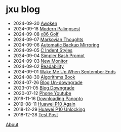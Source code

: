 # jxu blog

-   2024-09-30 [Awoken](awoken.md)
-   2024-09-18 [Modern Palimpsest](palimpsest.md)
-   2024-09-08 [x86 Golf](x86_golf.md)
-   2024-09-07 [Markovian Thoughts](markov_thoughts.md)
-   2024-09-06 [Automatic Backup Mirroring](auto_mirror.md)
-   2024-09-05 [C Indent Styles](indent.md)
-   2024-09-04 [Simpler Bash Prompt](bash_prompt.md)
-   2024-09-03 [New Monitor](new_monitor.md)
-   2024-09-02 [Readability](readability.md)
-   2024-09-01 [Wake Me Up When September Ends](september.md)
-   2024-08-30 [Algorithms Book](clrs.md)
-   2024-07-26 [Blog Un-downgrade](undowngrade.md)
-   2023-01-05 [Blog Downgrade](downgrade.md)
-   2020-07-12 [Phone Youtube](phone-youtube.md)
-   2019-11-16 [Downloading Panopto](panopto.md)
-   2019-08-11 [Huawei P10 Again](p10-again.md)
-   2018-12-29 [Huawei P10 Unlocking](p10-unlocking.md)
-   2018-12-28 [Test Post](test.md)

[About](about.md)
